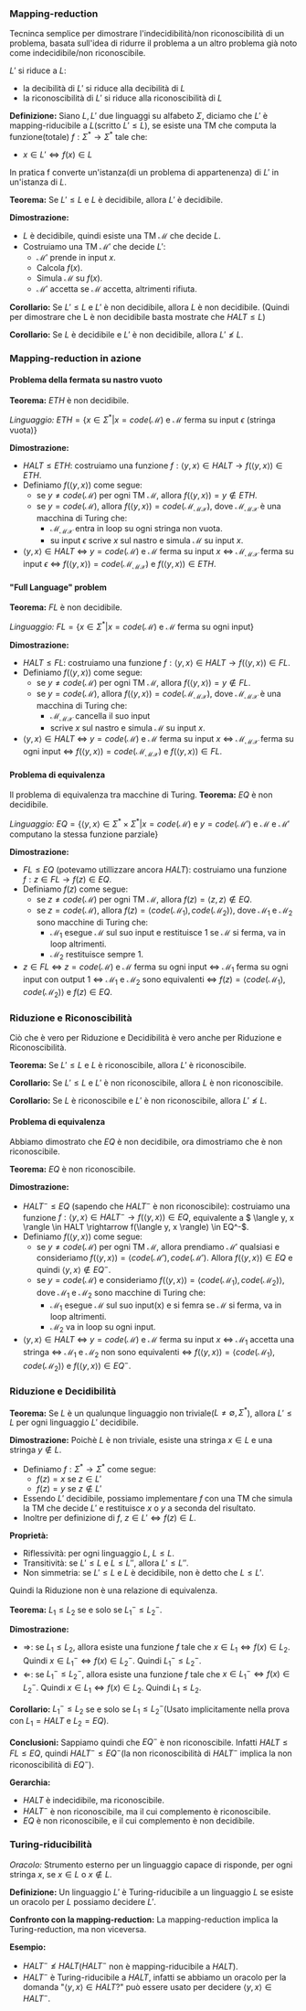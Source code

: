 ### Mapping-reduction
Tecninca semplice per dimostrare l'indecidibilità/non riconoscibilità di un problema, basata sull'idea di ridurre il problema a un altro problema già noto come indecidibile/non riconoscibile.

$L'$ si riduce a $L$:
- la decibilità di $L'$ si riduce alla decibilità di $L$
- la riconoscibilità di $L'$ si riduce alla riconoscibilità di $L$

**Definizione:**
Siano $L, L'$ due linguaggi su alfabeto $\Sigma$, diciamo che $L'$ è mapping-riducibile a $L$(scritto $L' \leq L$), se esiste una TM che computa la funzione(totale) $f: \Sigma^* \rightarrow \Sigma^*$ tale che: 
- $x \in L' \Leftrightarrow f(x) \in L$

In pratica f converte un'istanza(di un problema di appartenenza) di $L'$ in un'istanza di $L$.

**Teorema:**
Se $L' \leq L$ e $L$ è decidibile, allora $L'$ è decidibile.

**Dimostrazione:**
- $L$ è decidibile, quindi esiste una TM $\mathcal{M}$ che decide $L$.
- Costruiamo una TM $\mathcal{M'}$ che decide $L'$:
    - $\mathcal{M'}$ prende in input $x$.
    - Calcola $f(x)$.
    - Simula $\mathcal{M}$ su $f(x)$.
    - $\mathcal{M'}$ accetta se $\mathcal{M}$ accetta, altrimenti rifiuta.

**Corollario:**
Se $L' \leq L$ e $L'$ è non decidibile, allora $L$ è non decidibile.
(Quindi per dimostrare che L è non decidibile basta mostrate che $HALT \leq L$)

**Corollario:**
Se $L$ è decidibile e $L'$ è non decidibile, allora $L' \nleq L$.

### Mapping-reduction in azione
#### Problema della fermata su nastro vuoto
**Teorema:**
$ETH$ è non decidibile.

*Linguaggio:*
$ETH = \{x \in \Sigma^* | x = code(\mathcal{M}) \text{ e } \mathcal{M} \text{ ferma su input } \epsilon\ (\text{stringa vuota})\}$

**Dimostrazione:**
- $HALT \leq ETH$: costruiamo una funzione $f : \langle y, x \rangle \in HALT \rightarrow f(\langle y, x \rangle) \in ETH$.
- Definiamo $f(\langle y, x \rangle)$ come segue:
    - se $y \neq code(\mathcal{M})$ per ogni TM $\mathcal{M}$, allora $f(\langle y, x \rangle) = y \notin ETH$.
    - se $y = code(\mathcal{M})$, allora $f(\langle y, x \rangle) = code(\mathcal{M_{MX}})$, dove $\mathcal{M_{MX}}$ è una macchina di Turing che:
        - $\mathcal{M_{MX}}$ entra in loop su ogni stringa non vuota.
        - su input $\epsilon$ scrive $x$ sul nastro e simula $\mathcal{M}$ su input $x$.
- $\langle y, x \rangle \in HALT$ $\Leftrightarrow$ $y = code(\mathcal{M})$ e $\mathcal{M}$ ferma su input $x$ $\Leftrightarrow$ $\mathcal{M_{MX}}$ ferma su input $\epsilon$ $\Leftrightarrow$ $f(\langle y, x \rangle) = code(\mathcal{M_{MX}}) \text{ e } f(\langle y, x \rangle) \in ETH$.

#### "Full Language" problem
**Teorema:**
$FL$ è non decidibile.

*Linguaggio:*
$FL = \{x \in \Sigma^* | x = code(\mathcal{M}) \text{ e } \mathcal{M} \text{ ferma su ogni input}\}$

**Dimostrazione:**
- $HALT \leq FL$: costruiamo una funzione $f : \langle y, x \rangle \in HALT \rightarrow f(\langle y, x \rangle) \in FL$.
- Definiamo $f(\langle y, x \rangle)$ come segue:
    - se $y \neq code(\mathcal{M})$ per ogni TM $\mathcal{M}$, allora $f(\langle y, x \rangle) = y \notin FL$.
    - se $y = code(\mathcal{M})$, allora $f(\langle y, x \rangle) = code(\mathcal{M_{MX}})$, dove $\mathcal{M_{MX}}$ è una macchina di Turing che:
        - $\mathcal{M_{MX}}$ cancella il suo input
        - scrive $x$ sul nastro e simula $\mathcal{M}$ su input $x$.
- $\langle y, x \rangle \in HALT$ $\Leftrightarrow$ $y = code(\mathcal{M})$ e $\mathcal{M}$ ferma su input $x$ $\Leftrightarrow$ $\mathcal{M_{MX}}$ ferma su ogni input $\Leftrightarrow$ $f(\langle y, x \rangle) = code(\mathcal{M_{MX}}) \text{ e } f(\langle y, x \rangle) \in FL$.

#### Problema di equivalenza
Il problema di equivalenza tra macchine di Turing.
**Teorema:**
$EQ$ è non decidibile.

*Linguaggio:*
$EQ = \{\langle y, x \rangle \in \Sigma^* \times \Sigma^* | x = code(\mathcal{M}) \text{ e } y = code(\mathcal{M'}) \text{ e } \mathcal{M} \text{ e } \mathcal{M'} \text{ computano la stessa funzione parziale}\}$

**Dimostrazione:**
- $FL \leq EQ$ (potevamo utillizzare ancora $HALT$): costruiamo una funzione $f : z \in FL \rightarrow f(z) \in EQ$.
- Definiamo $f(z)$ come segue:
    - se $z \neq code(\mathcal{M})$ per ogni TM $\mathcal{M}$, allora $f(z) = \langle z, z \rangle \notin EQ$.
    - se $z = code(\mathcal{M})$, allora $f(z) = \langle code(\mathcal{M_{1}}), code(\mathcal{M_{2}}) \rangle$, dove $\mathcal{M_{1}}$ e $\mathcal{M_{2}}$ sono macchine di Turing che:
        - $\mathcal{M_{1}}$ esegue $\mathcal{M}$ sul suo input e restituisce 1 se $\mathcal{M}$ si ferma, va in loop altrimenti.
        - $\mathcal{M_{2}}$ restituisce sempre 1.
- $z \in FL$ $\Leftrightarrow$ $z = code(\mathcal{M})$ e $\mathcal{M}$ ferma su ogni input $\Leftrightarrow$ $\mathcal{M_{1}}$ ferma su ogni input con output 1 $\Leftrightarrow$ $\mathcal{M_{1}}$ e $\mathcal{M_{2}}$ sono equivalenti $\Leftrightarrow$ $f(z) = \langle code(\mathcal{M_{1}}), code(\mathcal{M_{2}}) \rangle \text{ e } f(z) \in EQ$.

### Riduzione e Riconoscibilità
Ciò che è vero per Riduzione e Decidibilità è vero anche per Riduzione e Riconoscibilità.

**Teorema:**
Se $L' \leq L$ e $L$ è riconoscibile, allora $L'$ è riconoscibile.

**Corollario:**
Se $L' \leq L$ e $L'$ è non riconoscibile, allora $L$ è non riconoscibile.

**Corollario:**
Se $L$ è riconoscibile e $L'$ è non riconoscibile, allora $L' \nleq L$.

#### Problema di equivalenza
Abbiamo dimostrato che $EQ$ è non decidibile, ora dimostriamo che è non riconoscibile.

**Teorema:**
$EQ$ è non riconoscibile.

**Dimostrazione:**
- $HALT^- \leq EQ$ (sapendo che $HALT^-$ è non riconoscibile): costruiamo una funzione $f : \langle y, x \rangle \in HALT^- \rightarrow f(\langle y, x \rangle) \in EQ$, equivalente a $ \langle y, x \rangle \in HALT \rightarrow f(\langle y, x \rangle) \in EQ^-$.
- Definiamo $f(\langle y, x \rangle)$ come segue:
    - se $y \neq code(\mathcal{M})$ per ogni TM $\mathcal{M}$, allora prendiamo $\mathcal{M'}$ qualsiasi e consideriamo $f(\langle y, x \rangle) = \langle code(\mathcal{M'}), code(\mathcal{M'})$. Allora $f(\langle y, x \rangle) \in EQ$ e quindi $\langle y, x \rangle \notin EQ^-$.
    - se $y = code(\mathcal{M})$ e consideriamo $f(\langle y, x \rangle) = \langle code(\mathcal{M_1}), code(\mathcal{M_2}) \rangle$, dove $\mathcal{M_1}$ e $\mathcal{M_2}$ sono macchine di Turing che:
        - $\mathcal{M_1}$ esegue $\mathcal{M}$ sul suo input(x) e si femra se $\mathcal{M}$ si ferma, va in loop altrimenti.
        - $\mathcal{M_2}$ va in loop su ogni input.
- $\langle y, x \rangle \in HALT$ $\Leftrightarrow$ $y = code(\mathcal{M})$ e $\mathcal{M}$ ferma su input $x$ $\Leftrightarrow$ $\mathcal{M_1}$ accetta una stringa $\Leftrightarrow$ $\mathcal{M_1}$ e $\mathcal{M_2}$ non sono equivalenti $\Leftrightarrow$ $f(\langle y, x \rangle) = \langle code(\mathcal{M_1}), code(\mathcal{M_2}) \rangle \text{ e } f(\langle y, x \rangle) \in EQ^-$.

### Riduzione e Decidibilità
**Teorema:**
Se $L$ è un qualunque linguaggio non triviale($L \neq \emptyset, \Sigma^*$), allora $L' \leq L$ per ogni linguaggio $L'$ decidibile.

**Dimostrazione:**
Poichè $L$ è non triviale, esiste una stringa $x \in L$ e una stringa $y \notin L$.
- Definiamo $f : \Sigma^* \rightarrow \Sigma^*$ come segue:
    - $f(z) = x$ se $z \in L'$
    - $f(z) = y$ se $z \notin L'$
- Essendo $L'$ decidibile, possiamo implementare $f$ con una TM che simula la TM che decide $L'$ e restituisce $x$ o $y$ a seconda del risultato.
- Inoltre per definizione di $f$, $z \in L' \Leftrightarrow f(z) \in L$.

**Proprietà:**
- Riflessività: per ogni linguaggio $L$, $L \leq L$.
- Transitività: se $L' \leq L$ e $L \leq L''$, allora $L' \leq L''$.
- Non simmetria: se $L' \leq L$ e $L$ è decidibile, non è detto che $L \leq L'$.

Quindi la Riduzione non è una relazione di equivalenza.

**Teorema:**
$L_1 \leq L_2$ se e solo se $L_1^- \leq L_2^-$.

**Dimostrazione:**
- $\Rightarrow$: se $L_1 \leq L_2$, allora esiste una funzione $f$ tale che $x \in L_1 \Leftrightarrow f(x) \in L_2$. Quindi $x \in L_1^- \Leftrightarrow f(x) \in L_2^-$. Quindi $L_1^- \leq L_2^-$.
- $\Leftarrow$: se $L_1^- \leq L_2^-$, allora esiste una funzione $f$ tale che $x \in L_1^- \Leftrightarrow f(x) \in L_2^-$. Quindi $x \in L_1 \Leftrightarrow f(x) \in L_2$. Quindi $L_1 \leq L_2$.

**Corollario:**
$L_1^- \leq L_2$ se e solo se $L_1 \leq L_2^-$(Usato implicitamente nella prova con $L_1 = HALT$ e $L_2 = EQ$).

**Conclusioni:**
Sappiamo quindi che $EQ^-$ è non riconoscibile. Infatti $HALT \leq FL \leq EQ$, quindi $HALT^- \leq EQ^-$(la non riconoscibilità di $HALT^-$ implica la non riconoscibilità di $EQ^-$).

**Gerarchia:**
- $HALT$ è indecidibile, ma riconoscibile.
- $HALT^-$ è non riconoscibile, ma il cui complemento è riconoscibile.
- $EQ$ è non riconoscibile, e il cui complemento è non decidibile.

### Turing-riducibilità
*Oracolo:* Strumento esterno per un linguaggio capace di risponde, per ogni stringa $x$, se $x \in L$ o $x \notin L$.

**Definizione:**
Un linguaggio $L'$ è Turing-riducibile a un linguaggio $L$ se esiste un oracolo per $L$ possiamo decidere $L'$.

**Confronto con la mapping-reduction:**
La mapping-reduction implica la Turing-reduction, ma non viceversa.

**Esempio:**
- $HALT^- \nleq HALT$($HALT^-$ non è mapping-riducibile a $HALT$).
- $HALT^-$ è Turing-riducibile a $HALT$, infatti se abbiamo un oracolo per la domanda "$\langle y, x \rangle \in HALT$?" può essere usato per decidere $\langle y, x \rangle \in HALT^-$.

